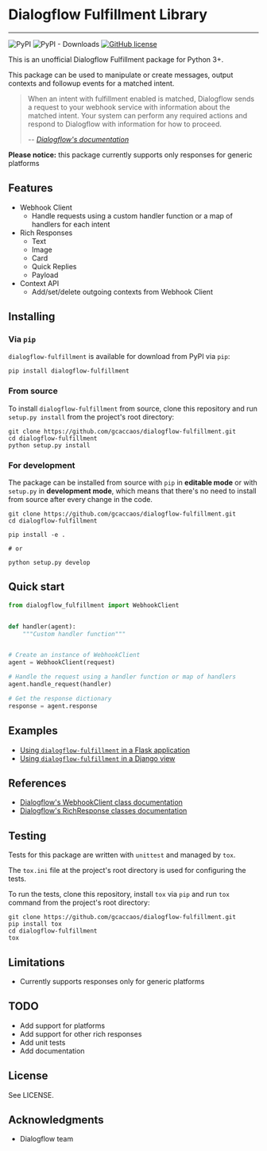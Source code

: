 # Dialogflow Fulfillment Library

---

![PyPI](https://img.shields.io/pypi/v/dialogflow-fulfillment)
![PyPI - Downloads](https://img.shields.io/pypi/dm/dialogflow-fulfillment?label=pypi%20downloads)
[![GitHub license](https://img.shields.io/github/license/gcaccaos/dialogflow-fulfillment)](https://github.com/gcaccaos/dialogflow-fulfillment/blob/master/LICENSE)

This is an unofficial Dialogflow Fulfillment package for Python 3+.

This package can be used to manipulate or create messages, output contexts and followup events for a matched intent.

> When an intent with fulfillment enabled is matched, Dialogflow sends a request to your webhook service with information about the matched intent. Your system can perform any required actions and respond to Dialogflow with information for how to proceed.
>
> -- [*Dialogflow's documentation*](https://cloud.google.com/dialogflow/docs/fulfillment-overview)

**Please notice:** this package currently supports only responses for generic platforms

## Features

* Webhook Client
  * Handle requests using a custom handler function or a map of handlers for each intent
* Rich Responses
  * Text
  * Image
  * Card
  * Quick Replies
  * Payload
* Context API
  * Add/set/delete outgoing contexts from Webhook Client

## Installing

### Via `pip`

`dialogflow-fulfillment` is available for download from PyPI via `pip`:

```shell
pip install dialogflow-fulfillment
```

### From source

To install `dialogflow-fulfillment` from source, clone this repository and run `setup.py install` from the project's root directory:

```shell
git clone https://github.com/gcaccaos/dialogflow-fulfillment.git
cd dialogflow-fulfillment
python setup.py install
```

### For development

The package can be installed from source with `pip` in __editable mode__ or with `setup.py` in __development mode__, which means that there's no need to install from source after every change in the code.

```shell
git clone https://github.com/gcaccaos/dialogflow-fulfillment.git
cd dialogflow-fulfillment

pip install -e .

# or

python setup.py develop
```

## Quick start

```python
from dialogflow_fulfillment import WebhookClient


def handler(agent):
    """Custom handler function"""


# Create an instance of WebhookClient
agent = WebhookClient(request)

# Handle the request using a handler function or map of handlers
agent.handle_request(handler)

# Get the response dictionary
response = agent.response
```

## Examples

* [Using `dialogflow-fulfillment` in a Flask application](https://github.com/gcaccaos/dialogflow-fulfillment/blob/master/samples/flask/app.py)
* [Using `dialogflow-fulfillment` in a Django view](https://github.com/gcaccaos/dialogflow-fulfillment/blob/master/samples/django/views.py)

## References

* [Dialogflow's WebhookClient class documentation](https://dialogflow.com/docs/reference/fulfillment-library/webhook-client)
* [Dialogflow's RichResponse classes documentation](https://dialogflow.com/docs/reference/fulfillment-library/rich-responses)

## Testing

Tests for this package are written with `unittest` and managed by `tox`.

The `tox.ini` file at the project's root directory is used for configuring the tests.

To run the tests, clone this repository, install `tox` via `pip` and run `tox` command from the project's root directory:

```shell
git clone https://github.com/gcaccaos/dialogflow-fulfillment.git
pip install tox
cd dialogflow-fulfillment
tox
```

## Limitations

* Currently supports responses only for generic platforms

## TODO

* Add support for platforms
* Add support for other rich responses
* Add unit tests
* Add documentation

## License

See LICENSE.

## Acknowledgments

* Dialogflow team
